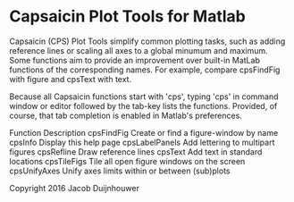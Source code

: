 # Capsaicin Plot Tools for Matlab 

Capsaicin (CPS) Plot Tools simplify common plotting tasks, such as
adding reference lines or scaling all axes to a global minumum and
maximum. Some functions aim to provide an improvement over built-in
MatLab functions of the corresponding names. For example, compare
cpsFindFig with figure and cpsText with text.
 
Because all Capsaicin functions start with 'cps', typing 'cps' in
command window or editor followed by the tab-key lists the
functions. Provided, of course, that tab completion is enabled in
Matlab's preferences.
 
Function       Description
cpsFindFig     Create or find a figure-window by name
cpsInfo        Display this help page
cpsLabelPanels Add lettering to multipart figures
cpsRefline     Draw reference lines
cpsText        Add text in standard locations
cpsTileFigs    Tile all open figure windows on the screen
cpsUnifyAxes   Unify axes limits within or between (sub)plots
 
Copyright 2016 Jacob Duijnhouwer



